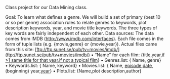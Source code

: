 Class project for our Data Mining class.

Goal: To learn what defines a genre. We will build a set of primary (best 10 or so per genre) association rules to relate genres to keywords, plot description keywords, year, and movie title keywords. The three types of key words are fairly independent of each other.
Data sources: The data comes from IMDB (http://www.imdb.com/interfaces). Each file comes in the form of tuple lists (e.g. {movie,genre} or {movie,year}). Actual files came from this site: [ftp://ftp.sunet.se/pub/tv+movies/imdb/](ftp://ftp.sunet.se/pub/tv+movies/imdb/)
•	“Name” for each film: {title,year,[if >1 same title for that year](index.md),[if not a typical film](type.md)}
•	Genres.list: { Name, genre}
•	Keywords.list: { Name, keyword}
•	Movies.list: { Name, [episode](episode.md),[date](date.md),(beginning) year,[year](ending.md)}
•	Plots.list: {Name,plot description,author}